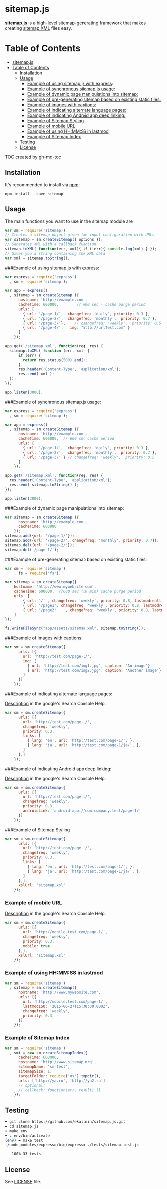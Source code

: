 sitemap.js
==========

**sitemap.js** is a high-level sitemap-generating framework that
makes creating [sitemap XML](http://www.sitemaps.org/) files easy.

Table of Contents
=================

  * [sitemap.js](#sitemapjs)
  * [Table of Contents](#table-of-contents)
    * [Installation](#installation)
    * [Usage](#usage)
      * [Example of using sitemap.js with <a href="https://github.com/visionmedia/express">express</a>:](#example-of-using-sitemapjs-with-express)
      * [Example of synchronous sitemap.js usage:](#example-of-synchronous-sitemapjs-usage)
      * [Example of dynamic page manipulations into sitemap:](#example-of-dynamic-page-manipulations-into-sitemap)
      * [Example of pre-generating sitemap based on existing static files:](#example-of-pre-generating-sitemap-based-on-existing-static-files)
      * [Example of images with captions:](#example-of-images-with-captions)
      * [Example of indicating alternate language pages:](#example-of-indicating-alternate-language-pages)
      * [Example of indicating Android app deep linking:](#example-of-indicating-android-app-deep-linking)
      * [Example of Sitemap Styling](#example-of-sitemap-styling)
      * [Example of mobile URL](#example-of-mobile-url)
      * [Example of using HH:MM:SS in lastmod](#example-of-using-hhmmss-in-lastmod)
      * [Example of Sitemap Index](#example-of-sitemap-index)
    * [Testing](#testing)
    * [License](#license)

TOC created by [gh-md-toc](https://github.com/ekalinin/github-markdown-toc)

Installation
------------

It's recommended to install via [npm](https://github.com/isaacs/npm/):

    npm install --save sitemap

Usage
-----
The main functions you want to use in the sitemap module are

```javascript
var sm = require('sitemap')
// Creates a sitemap object given the input configuration with URLs
var sitemap = sm.createSitemap({ options });
// Generates XML with a callback function
sitemap.toXML( function(err, xml){ if (!err){ console.log(xml) } });
// Gives you a string containing the XML data
var xml = sitemap.toString();
```

###Example of using sitemap.js with [express](https://github.com/visionmedia/express):

```javascript
var express = require('express')
  , sm = require('sitemap');

var app = express()
  , sitemap = sm.createSitemap ({
      hostname: 'http://example.com',
      cacheTime: 600000,        // 600 sec - cache purge period
      urls: [
        { url: '/page-1/',  changefreq: 'daily', priority: 0.3 },
        { url: '/page-2/',  changefreq: 'monthly',  priority: 0.7 },
        { url: '/page-3/'},    // changefreq: 'weekly',  priority: 0.5
        { url: '/page-4/',   img: "http://urlTest.com" }
      ]
    });

app.get('/sitemap.xml', function(req, res) {
  sitemap.toXML( function (err, xml) {
      if (err) {
        return res.status(500).end();
      }
      res.header('Content-Type', 'application/xml');
      res.send( xml );
  });
});

app.listen(3000);
```

###Example of synchronous sitemap.js usage:

```javascript
var express = require('express')
  , sm = require('sitemap');

var app = express()
  , sitemap = sm.createSitemap ({
      hostname: 'http://example.com',
      cacheTime: 600000,  // 600 sec cache period
      urls: [
        { url: '/page-1/',  changefreq: 'daily', priority: 0.3 },
        { url: '/page-2/',  changefreq: 'monthly',  priority: 0.7 },
        { url: '/page-3/' } // changefreq: 'weekly',  priority: 0.5
      ]
    });

app.get('/sitemap.xml', function(req, res) {
  res.header('Content-Type', 'application/xml');
  res.send( sitemap.toString() );
});

app.listen(3000);
```

###Example of dynamic page manipulations into sitemap:

```javascript
var sitemap = sm.createSitemap ({
      hostname: 'http://example.com',
      cacheTime: 600000
    });
sitemap.add({url: '/page-1/'});
sitemap.add({url: '/page-2/', changefreq: 'monthly', priority: 0.7});
sitemap.del({url: '/page-2/'});
sitemap.del('/page-1/');
```



###Example of pre-generating sitemap based on existing static files:

```javascript
var sm = require('sitemap')
    , fs = require('fs');

var sitemap = sm.createSitemap({
    hostname: 'http://www.mywebsite.com',
    cacheTime: 600000,  //600 sec (10 min) cache purge period
    urls: [
        { url: '/' , changefreq: 'weekly', priority: 0.8, lastmodrealtime: true, lastmodfile: 'app/assets/index.html' },
        { url: '/page1', changefreq: 'weekly', priority: 0.8, lastmodrealtime: true, lastmodfile: 'app/assets/page1.html' },
        { url: '/page2'    , changefreq: 'weekly', priority: 0.8, lastmodrealtime: true, lastmodfile: 'app/templates/page2.hbs' } /* useful to monitor template content files instead of generated static files */
    ]
});

fs.writeFileSync("app/assets/sitemap.xml", sitemap.toString());
```

###Example of images with captions:

```javascript
var sm = sm.createSitemap({
      urls: [{
        url: 'http://test.com/page-1/',
        img: [
          { url: 'http://test.com/img1.jpg', caption: 'An image'},
          { url: 'http://test.com/img2.jpg', caption: 'Another image'}
        ]
      }]
    });
```


###Example of indicating alternate language pages:

[Description](https://support.google.com/webmasters/answer/2620865?hl=en) in
the google's Search Console Help.

```javascript
var sm = sm.createSitemap({
      urls: [{
        url: 'http://test.com/page-1/',
        changefreq: 'weekly',
        priority: 0.3,
        links: [
          { lang: 'en', url: 'http://test.com/page-1/', },
          { lang: 'ja', url: 'http://test.com/page-1/ja/', },
        ]
      },]
    });
```


###Example of indicating Android app deep linking:

[Description](https://developer.android.com/training/app-indexing/enabling-app-indexing.html#sitemap) in
the google's Search Console Help.

```javascript
var sm = sm.createSitemap({
      urls: [{
        url: 'http://test.com/page-1/',
        changefreq: 'weekly',
        priority: 0.3,
        androidLink: 'android-app://com.company.test/page-1/'
      }]
    });
```

###Example of Sitemap Styling

```javascript
var sm = sm.createSitemap({
      urls: [{
        url: 'http://test.com/page-1/',
        changefreq: 'weekly',
        priority: 0.3,
        links: [
          { lang: 'en', url: 'http://test.com/page-1/', },
          { lang: 'ja', url: 'http://test.com/page-1/ja/', },
        ]
      },],
      xslUrl: 'sitemap.xsl'
    });
```

### Example of mobile URL

[Description](https://support.google.com/webmasters/answer/34648?hl=en) in
the google's Search Console Help.
```javascript
var sm = sm.createSitemap({
      urls: [{
        url: 'http://mobile.test.com/page-1/',
        changefreq: 'weekly',
        priority: 0.3,
        mobile: true
      },],
      xslUrl: 'sitemap.xsl'
    });
```

### Example of using HH:MM:SS in lastmod

```javascript
var sm = require('sitemap')
  , sitemap = sm.createSitemap({
      hostname: 'http://www.mywebsite.com',
      urls: [{
        url: 'http://mobile.test.com/page-1/',
        lastmodISO: '2015-06-27T15:30:00.000Z',
        changefreq: 'weekly',
        priority: 0.3
      }]
    });
```

### Example of Sitemap Index

```javascript
var sm = require('sitemap')
  , smi = new sm.createSitemapIndex({
      cacheTime: 600000,
      hostname: 'http://www.sitemap.org',
      sitemapName: 'sm-test',
      sitemapSize: 1,
      targetFolder: require('os').tmpdir(),
      urls: ['http://ya.ru', 'http://ya2.ru']
      // optional:
      // callback: function(err, result) {}
    });

```

Testing
-------

```bash
➥ git clone https://github.com/ekalinin/sitemap.js.git
➥ cd sitemap.js
➥ make env
➥ . env/bin/activate
(env) ➥ make test
./node_modules/expresso/bin/expresso ./tests/sitemap.test.js

   100% 33 tests

```

License
-------

See [LICENSE](https://github.com/ekalinin/sitemap.js/blob/master/LICENSE)
file.
